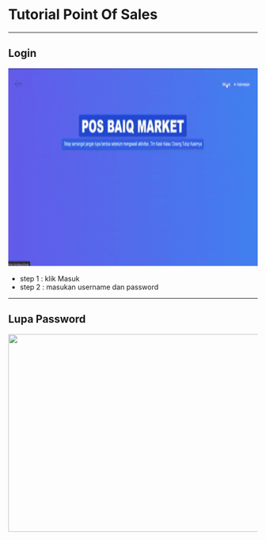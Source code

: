 # Tutorial Point Of Sales

---

## Login 
<img src="tutor/login.gif" width="600" height="400" />

- step 1 : klik Masuk
- step 2 : masukan username dan password

---

## Lupa Password
<img src="tutor/#.gif" width="600" height="400" />
